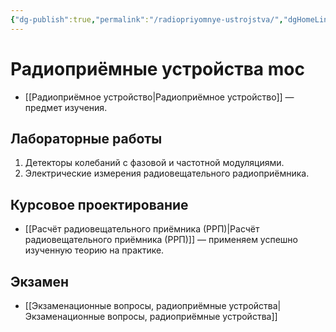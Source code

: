 ```yaml
---
{"dg-publish":true,"permalink":"/radiopriyomnye-ustrojstva/","dgHomeLink":true,"dgPassFrontmatter":false,"dgShowLocalGraph":true,"dgShowBacklinks":true}
---
```



# Радиоприёмные устройства moc

- [[Радиоприёмное устройство|Радиоприёмное устройство]] — предмет изучения.

## Лабораторные работы

1. Детекторы колебаний с фазовой и частотной модуляциями.
2. Электрические измерения радиовещательного радиоприёмника.

## Курсовое проектирование

- [[Расчёт радиовещательного приёмника (РРП)|Расчёт радиовещательного приёмника (РРП)]] — применяем успешно изученную теорию на практике.

## Экзамен

- [[Экзаменационные вопросы, радиоприёмные устройства|Экзаменационные вопросы, радиоприёмные устройства]]
